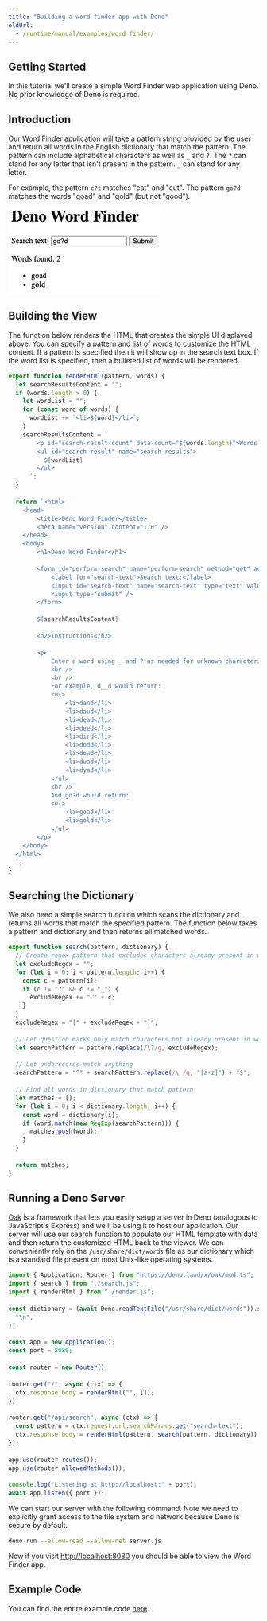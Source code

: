 ```yaml
---
title: "Building a word finder app with Deno"
oldUrl:
  - /runtime/manual/examples/word_finder/
---
```


## Getting Started

In this tutorial we'll create a simple Word Finder web application using Deno.
No prior knowledge of Deno is required.

## Introduction

Our Word Finder application will take a pattern string provided by the user and
return all words in the English dictionary that match the pattern. The pattern
can include alphabetical characters as well as `_` and `?`. The `?` can stand
for any letter that isn't present in the pattern. `_` can stand for any letter.

For example, the pattern `c?t` matches "cat" and "cut". The pattern `go?d`
matches the words "goad" and "gold" (but not "good").

![Word finder UI](./images/word_finder.png)

## Building the View

The function below renders the HTML that creates the simple UI displayed above.
You can specify a pattern and list of words to customize the HTML content. If a
pattern is specified then it will show up in the search text box. If the word
list is specified, then a bulleted list of words will be rendered.

```jsx title="render.js"
export function renderHtml(pattern, words) {
  let searchResultsContent = "";
  if (words.length > 0) {
    let wordList = "";
    for (const word of words) {
      wordList += `<li>${word}</li>`;
    }
    searchResultsContent = `
        <p id="search-result-count" data-count="${words.length}">Words found: ${words.length}</p>
        <ul id="search-result" name="search-results"> 
          ${wordList}
        </ul>
      `;
  }

  return `<html>
    <head>
        <title>Deno Word Finder</title>
        <meta name="version" content="1.0" />
    </head>
    <body>
        <h1>Deno Word Finder</h1>
  
        <form id="perform-search" name="perform-search" method="get" action="/api/search">
            <label for="search-text">Search text:</label>
            <input id="search-text" name="search-text" type="text" value="${pattern}" />
            <input type="submit" />
        </form>
  
        ${searchResultsContent}
  
        <h2>Instructions</h2>
  
        <p>
            Enter a word using _ and ? as needed for unknown characters. Using ? means to include letters that aren't already used (you can think of it as a "Wheel of Fortune" placeholder). Using _ will find words that contain any character (whether it's currently "revealed" or not).
            <br />
            <br />
            For example, d__d would return:
            <ul>
                <li>dand</li>
                <li>daud</li>
                <li>dead</li>
                <li>deed</li>
                <li>dird</li>
                <li>dodd</li>
                <li>dowd</li>
                <li>duad</li>
                <li>dyad</li>
            </ul>
            <br />
            And go?d would return:
            <ul>
                <li>goad</li>
                <li>gold</li>
            </ul>
        </p>
    </body>
  </html>
  `;
}
```

## Searching the Dictionary

We also need a simple search function which scans the dictionary and returns all
words that match the specified pattern. The function below takes a pattern and
dictionary and then returns all matched words.

```jsx title="search.js"
export function search(pattern, dictionary) {
  // Create regex pattern that excludes characters already present in word
  let excludeRegex = "";
  for (let i = 0; i < pattern.length; i++) {
    const c = pattern[i];
    if (c != "?" && c != "_") {
      excludeRegex += "^" + c;
    }
  }
  excludeRegex = "[" + excludeRegex + "]";

  // Let question marks only match characters not already present in word
  let searchPattern = pattern.replace(/\?/g, excludeRegex);

  // Let underscores match anything
  searchPattern = "^" + searchPattern.replace(/\_/g, "[a-z]") + "$";

  // Find all words in dictionary that match pattern
  let matches = [];
  for (let i = 0; i < dictionary.length; i++) {
    const word = dictionary[i];
    if (word.match(new RegExp(searchPattern))) {
      matches.push(word);
    }
  }

  return matches;
}
```

## Running a Deno Server

[Oak](https://deno.land/x/oak@v11.1.0) is a framework that lets you easily setup
a server in Deno (analogous to JavaScript's Express) and we'll be using it to
host our application. Our server will use our search function to populate our
HTML template with data and then return the customized HTML back to the viewer.
We can conveniently rely on the `/usr/share/dict/words` file as our dictionary
which is a standard file present on most Unix-like operating systems.

```jsx title="server.js"
import { Application, Router } from "https://deno.land/x/oak/mod.ts";
import { search } from "./search.js";
import { renderHtml } from "./render.js";

const dictionary = (await Deno.readTextFile("/usr/share/dict/words")).split(
  "\n",
);

const app = new Application();
const port = 8080;

const router = new Router();

router.get("/", async (ctx) => {
  ctx.response.body = renderHtml("", []);
});

router.get("/api/search", async (ctx) => {
  const pattern = ctx.request.url.searchParams.get("search-text");
  ctx.response.body = renderHtml(pattern, search(pattern, dictionary));
});

app.use(router.routes());
app.use(router.allowedMethods());

console.log("Listening at http://localhost:" + port);
await app.listen({ port });
```

We can start our server with the following command. Note we need to explicitly
grant access to the file system and network because Deno is secure by default.

```bash
deno run --allow-read --allow-net server.js
```

Now if you visit [http://localhost:8080](http://localhost:8080/) you should be
able to view the Word Finder app.

## Example Code

You can find the entire example code
[here](https://github.com/awelm/deno-word-finder).
